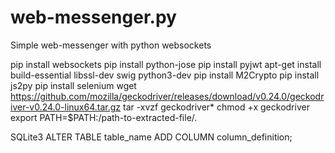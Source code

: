 # web-messenger.py
Simple web-messenger with python websockets


pip install websockets
pip install python-jose
pip install pyjwt
apt-get install build-essential libssl-dev swig python3-dev
pip install M2Crypto
pip install js2py
pip install selenium
wget https://github.com/mozilla/geckodriver/releases/download/v0.24.0/geckodriver-v0.24.0-linux64.tar.gz
tar -xvzf geckodriver*
chmod +x geckodriver
export PATH=$PATH:/path-to-extracted-file/.

SQLite3
ALTER TABLE table_name
ADD COLUMN column_definition;


<script type=”text/javascript” src=”https://cdn.jsdelivr.net/npm/brython@3.8.9/brython.min.js"></script>
